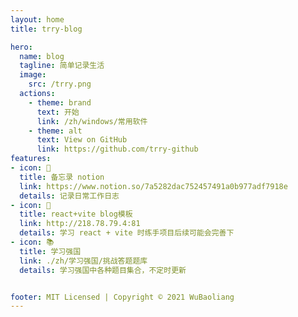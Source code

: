 ```yaml
---
layout: home
title: trry-blog

hero:
  name: blog
  tagline: 简单记录生活
  image: 
    src: /trry.png
  actions:
    - theme: brand
      text: 开始
      link: /zh/windows/常用软件
    - theme: alt
      text: View on GitHub
      link: https://github.com/trry-github
features:
- icon: 💪
  title: 备忘录 notion
  link: https://www.notion.so/7a5282dac752457491a0b977adf7918e
  details: 记录日常工作日志
- icon: 🦢
  title: react+vite blog模板
  link: http://218.78.79.4:81
  details: 学习 react + vite 时练手项目后续可能会完善下
- icon: 📚
  title: 学习强国
  link: ./zh/学习强国/挑战答题题库
  details: 学习强国中各种题目集合，不定时更新


footer: MIT Licensed | Copyright © 2021 WuBaoliang
---
```


